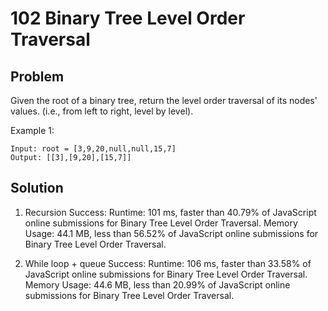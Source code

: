 # 102 Binary Tree Level Order Traversal

## Problem
Given the root of a binary tree, return the level order traversal of its nodes' values. (i.e., from left to right, level by level).

Example 1:
```dash
Input: root = [3,9,20,null,null,15,7]
Output: [[3],[9,20],[15,7]]
```

## Solution
1. Recursion 
Success:
Runtime: 101 ms, faster than 40.79% of JavaScript online submissions for Binary Tree Level Order Traversal.
Memory Usage: 44.1 MB, less than 56.52% of JavaScript online submissions for Binary Tree Level Order Traversal.

2. While loop + queue 
Success:
Runtime: 106 ms, faster than 33.58% of JavaScript online submissions for Binary Tree Level Order Traversal.
Memory Usage: 44.6 MB, less than 20.99% of JavaScript online submissions for Binary Tree Level Order Traversal.

